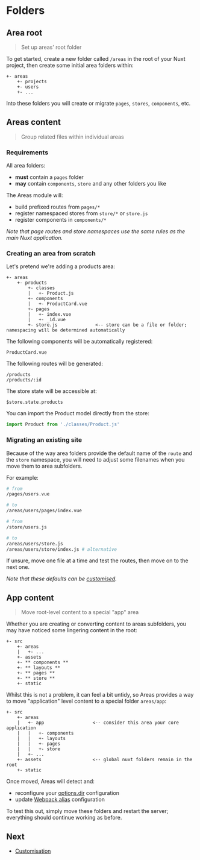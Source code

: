 # Folders

## Area root

> Set up areas' root folder

To get started, create a new folder called `/areas` in the root of your Nuxt project, then create some initial area folders within:

```
+- areas
    +- projects
    +- users
    +- ...
```

Into these folders you will create or migrate `pages`, `stores`, `components`, etc.

## Areas content

> Group related files within individual areas

### Requirements

All area folders:

- **must** contain a `pages` folder
- **may** contain `components`,  `store` and any other folders you like

The Areas module will:

- build prefixed routes from `pages/*`
- register namespaced stores from `store/*` or `store.js`
- register components in `components/*`

*Note that page routes and store namespaces use the same rules as the main Nuxt application.*

### Creating an area from scratch

Let's pretend we're adding a products area:

```
+- areas
    +- products
        +- classes
        |   +- Product.js
        +- components
        |   +- ProductCard.vue
        +- pages
        |   +- index.vue
        |   +- _id.vue
        +- store.js              <-- store can be a file or folder; namespacing will be determined automatically
```

The following components will be automatically registered:

```
ProductCard.vue
```

The following routes will be generated:

```
/products
/products/:id
```

The store state will be accessible at:

```
$store.state.products
```

You can import the Product model directly from the store:

````js
import Product from './classes/Product.js'
````

### Migrating an existing site

Because of the way area folders provide the default name of the `route` and the `store` namespace, you will need to adjust some filenames when you move them to area subfolders.

For example:

```bash
# from
/pages/users.vue

# to
/areas/users/pages/index.vue
```

 ```bash
# from
/store/users.js

# to
/areas/users/store.js
/areas/users/store/index.js # alternative
 ```

If unsure, move one file at a time and test the routes, then move on to the next one.

*Note that these defaults can be [customised](./customisation.md).*

## App content

> Move root-level content to a special "app" area

Whether you are creating or converting content to areas subfolders, you may have noticed some lingering content in the root:

```
+- src
    +- areas
    |   +- ...
    +- assets
    +- ** components **
    +- ** layouts **
    +- ** pages **
    +- ** store **
    +- static
```

Whilst this is not a problem, it can feel a bit untidy, so Areas provides a way to move "application" level content to a special folder `areas/app`:

```
+- src
    +- areas
    |   +- app                  <-- consider this area your core application
    |   |   +- components
    |   |   +- layouts
    |   |   +- pages
    |   |   +- store
    |   +- ...
    +- assets                   <-- global nuxt folders remain in the root
    +- static
```

Once moved, Areas will detect and:

- reconfigure your [options.dir](https://nuxtjs.org/docs/configuration-glossary/configuration-dir) configuration
- update [Webpack alias](https://nuxtjs.org/docs/configuration-glossary/configuration-alias/) configuration

To test this out, simply move these folders and restart the server; everything should continue working as before.

## Next

- [Customisation](./customisation.md) 


